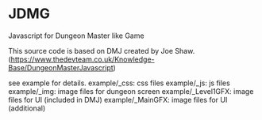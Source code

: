 # JDMG
Javascript for Dungeon Master like Game


This source code is based on DMJ created by Joe Shaw.
  (https://www.thedevteam.co.uk/Knowledge-Base/DungeonMasterJavascript)


see example for details.
 example/_css:  css files
 example/_js:   js files
 example/_img:  image files for dungeon screen
 example/_Level1GFX: image files for UI (included in DMJ)
 example/_MainGFX:   image files for UI (additional)



